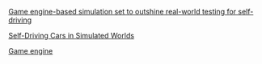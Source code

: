 
[Game engine-based simulation set to outshine real-world testing for self-driving](https://sdtimes.com/autonomous-cars/game-engine-based-simulation-outshine-testing-self-driving/)

[Self-Driving Cars in Simulated Worlds](https://medium.com/udacity/self-driving-cars-in-simulated-worlds-478e857ce44d)

[Game engine](https://en.wikipedia.org/wiki/Game_engine)
